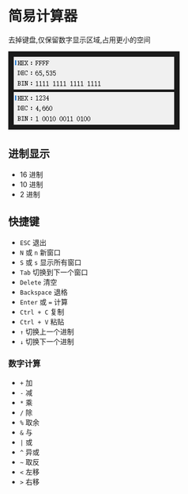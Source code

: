 # 简易计算器

去掉键盘,仅保留数字显示区域,占用更小的空间

![preview](preview.png)

## 进制显示

-   16 进制
-   10 进制
-   2 进制

## 快捷键

-   `ESC` 退出
-   `N` 或 `n` 新窗口
-   `S` 或 `s` 显示所有窗口
- 	`Tab` 切换到下一个窗口
-   `Delete` 清空
-   `Backspace` 退格
-   `Enter` 或 `=` 计算
-   `Ctrl + C` 复制
-   `Ctrl + V` 粘贴
-   `↑` 切换上一个进制
-   `↓` 切换下一个进制

### 数字计算

-   `+` 加
-   `-` 减
-   `*` 乘
-   `/` 除
-   `%` 取余
-   `&` 与
-   `|` 或
-   `^` 异或
-   `~` 取反
-   `<` 左移
-   `>` 右移